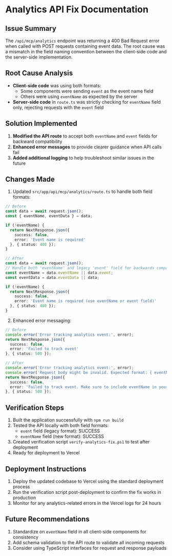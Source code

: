# Analytics API Fix Documentation

## Issue Summary
The `/api/mcp/analytics` endpoint was returning a 400 Bad Request error when called with POST requests containing event data. The root cause was a mismatch in the field naming convention between the client-side code and the server-side implementation.

## Root Cause Analysis
- **Client-side code** was using both formats:
  - Some components were sending `event` as the event name field
  - Others were using `eventName` as expected by the server
- **Server-side code** in `route.ts` was strictly checking for `eventName` field only, rejecting requests with the `event` field

## Solution Implemented
1. **Modified the API route** to accept both `eventName` and `event` fields for backward compatibility
2. **Enhanced error messages** to provide clearer guidance when API calls fail
3. **Added additional logging** to help troubleshoot similar issues in the future

## Changes Made
1. Updated `src/app/api/mcp/analytics/route.ts` to handle both field formats:
```typescript
// Before
const data = await request.json();
const { eventName, eventData } = data;

if (!eventName) {
  return NextResponse.json({ 
    success: false, 
    error: 'Event name is required' 
  }, { status: 400 });
}

// After
const data = await request.json();
// Handle both 'eventName' and legacy 'event' field for backwards compatibility
const eventName = data.eventName || data.event;
const eventData = data.eventData || data;

if (!eventName) {
  return NextResponse.json({ 
    success: false, 
    error: 'Event name is required (use eventName or event field)' 
  }, { status: 400 });
}
```

2. Enhanced error messaging:
```typescript
// Before
console.error('Error tracking analytics event:', error);
return NextResponse.json({ 
  success: false, 
  error: 'Failed to track event' 
}, { status: 500 });

// After
console.error('Error tracking analytics event:', error);
console.error('Request body might be invalid. Expected format: { eventName: string, eventData?: object }');
return NextResponse.json({ 
  success: false, 
  error: 'Failed to track event. Make sure to include eventName in your request.' 
}, { status: 500 });
```

## Verification Steps
1. Built the application successfully with `npm run build`
2. Tested the API locally with both field formats:
   - `event` field (legacy format): SUCCESS
   - `eventName` field (new format): SUCCESS
3. Created verification script `verify-analytics-fix.ps1` to test after deployment
4. Ready for deployment to Vercel

## Deployment Instructions
1. Deploy the updated codebase to Vercel using the standard deployment process
2. Run the verification script post-deployment to confirm the fix works in production
3. Monitor for any analytics-related errors in the Vercel logs for 24 hours

## Future Recommendations
1. Standardize on `eventName` field in all client-side components for consistency
2. Add schema validation to the API route to validate all incoming requests
3. Consider using TypeScript interfaces for request and response payloads
